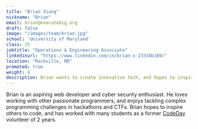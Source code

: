 ```yaml
---
title: "Brian Xiang"
nickname: "Brian"
email: brian@executebig.org
draft: false
image: "/images/team/brian.jpg"
school: 'University of Maryland'
class: 25
jobtitle: "Operations & Engineering Associate"
linkedinurl: "https://www.linkedin.com/in/brian-x-23334b189/"
location: "Rockville, MD"
promoted: true
weight: 4
description: Brian wants to create innovative tech, and hopes to inspire others to do so as well.
---
```


Brian is an aspiring web developer and cyber security enthusiast. He loves 
working with other passionate programmers, and enjoys tackling complex 
programming challenges in hackathons and CTFs. Brian hopes to inspire 
others to code, and has worked with many students as a former 
[CodeDay](https://codeday.org/) volunteer of 2 years.
